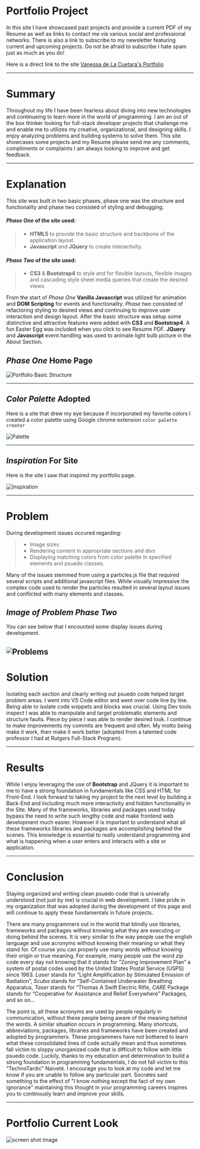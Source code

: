 # **Portfolio Project** 

 In this site I have showcased past projects and provide a current PDF of my Resume as well as links to contact me via various social and professional networks. There is also a link to subscribe to my newsletter featuring current and upcoming projects. Do not be afraid to subscribe I hate spam just as much as you do!

Here is a direct link to the site [Vanessa de La Cuetara's Portfolio](http://delacue.com/portfolio/) 

---

# **Summary**

Throughout my life I have been fearless about diving into new technologies
and continueing to learn more in the world of programming. I am an out of the box thinker looking for full-stack
developer projects that challenge me and enable me to utilizes my creative, organizational, and designing skills.
I enjoy analyzing problems and building systems to solve them. This site showcases some projects and my Resume please send me any comments, compliments or complaints I am always looking to improve and get feedback.

---

# **Explanation**

This site was built in two basic phases, phase one was the structure and functionality and phase two consisted of styling and debugging.

#### _Phase One_ of the site used:

> - **HTML5** to provide the basic structure and backbone of the application layout.
> - **Javascript** and **JQuery** to create interactivity.

#### _Phase Two_ of the site used:

> - **CS3** & **Bootstrap4** to style and for flexible layouts, flexible images and cascading style sheet media queries that create the desired views.

From the start of _Phase One_ **Vanilla Javascript** was utilized for animation and **DOM Scripting** for events and functionality. _Phase two_ consisted of refactoring styling to desired views and continuing to improve user interaction and design layout. After the basic structure was setup some distinctive and attractive features were added with **CS3** and **Bootstrap4**. A fun Easter Egg was included when you click to see Resume PDF. **JQuery** and **Javascript** event handling was used to animate light bulb picture in the About Section.


## _Phase One_ Home Page

![Portfolio Basic Structure](/assets/images/OrigPortPlain.png "Phase One Home Page of Portfolio")

---

## _Color Palette_ Adopted

Here is a site that drew my eye because if incorporated my favorite colors I created a color palette using Google chrome extension `color palette creator`

![Palette](/assets/images/colorPallette.png "Color Palette inspiration")

---

## _Inspiration_ For Site

Here is the site I saw that inspired my portfolio page.

![Inspiration](/assets/images/portInspiration.png "Inspiration for portfolio and to hunt down how to create animated particles")

---

# **Problem**

During development issues occured regarding:
> - Image sizes
> - Rendering content in appropriate sections and divs
> - Displaying matching colors from color palette in specified elements and psuedo classes.

Many of the issues stemmed from using a particles.js file that required several scripts and additional javascript files. While visually impressive the complex code used to render the particles resulted in several layout issues and conflicted with many elements and classes.

## _Image of Problem Phase Two_

You can see below that I encounted some display issues during development.

![Problems](/assets/images/portMoreProjIssue.png "Display Issue")
---

# **Solution**

Isolating each section and clearly writing out psuedo code helped target problem areas. I went into VS Code editor and went over code line by line. Being able to isolate code snippets and blocks was crucial. Using Dev tools inspect I was able to manipulate and target problematic elements and structure faults. Piece by piece I was able to render desired look. I continue to make improvements my commits are frequent and often. My motto being make it work, then make it work better (adopted from a talented code professor I had at Rutgers Full-Stack Program).

---

# **Results**

While I enjoy leveraging the use of **Bootstrap** and JQuery it is important to me to have a strong foundation in fundamentals like CSS and HTML for Front-End. I look forward to taking my project to the next level by building a Back-End and including much more interactivity and hidden functionality in the Site. 
Many of the frameworks, libraries and packages used today bypass the need to write such lengthy code and make frontend web development much easier. However it is important to understand what all these frameworks libraries and packages are accomplishing behind the scenes. This knowledge is essential to really understand programming and what is happening when a user enters and interacts with a site or application.

---

# **Conclusion**

Staying organized and writing clean psuedo code that is univerally understood (not just by me) is crucial in web development. I take pride in my organization that was adopted during the development of this page and will continue to apply these fundamentals in future projects.

There are many programmers out in the world that blindly use libraries, frameworks and packages without knowing what they are executing or doing behind the scenes. It is very similar to the way people use the english language and use acronyms without knowing their meaning or what they stand for. Of course you can properly use many words without knowing their origin or true meaning. For example, many people use the word _zip_ code every day not knowing that it stands for “Zoning Improvement Plan” a system of postal codes used by the United States Postal Service (USPS) since 1963. _Laser_ stands for “Light Amplification by Stimulated Emission of Radiation”, _Scuba_ stands for “Self-Contained Underwater Breathing Apparatus, _Taser_ stands for “Thomas A Swift Electric Rifle, _CARE_ Package stands for “Cooperative for Assistance and Relief Everywhere” Packages, and so on…

The point is, all these acronyms are used by people regularly in communication, without these people being aware of the meaning behind the words. A similar situation occurs in programming. Many shortcuts, abbreviations, packages, libraries and frameworks have been created and adopted by programmers. These programmers have not bothered to learn what these consolidated lines of code actually mean and thus sometimes fall victim to sloppy unorganized code that is difficult to follow with little psuedo code. Luckily, thanks to my education and determination to build a strong foundation in programming fundamentals, I do not fall victim to this “TechnoTardic” Naiveté. I encourage you to look at my code and let me know if you are unable to follow any particular part. Socrates said something to the effect of "I know nothing except the fact of my own ignorance" maintaining this thought in your programming careers inspires you to continously learn and improve your skills. 

---

# **Portfolio Current Look**

![screen shot Image](assets/images/portfolioFullPage.png "Screen capture Image")